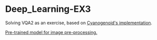 # Deep_Learning-EX3

Solving VQA2 as an exercise, based on [Cyanogenoid's implementation](https://github.com/Cyanogenoid/pytorch-vqa).

[Pre-trained model for image pre-processing.](https://download.pytorch.org/models/resnet18-5c106cde.pth)
